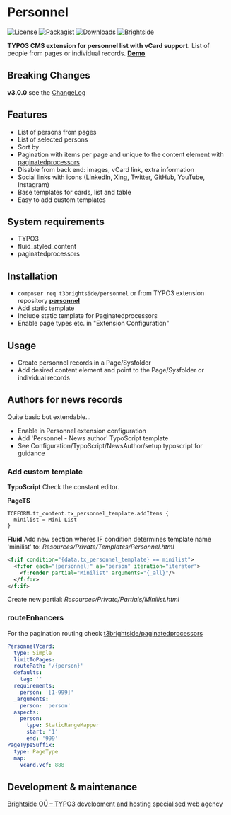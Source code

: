 # Personnel
[![License](https://poser.pugx.org/t3brightside/personnel/license)](LICENSE.txt)
[![Packagist](https://img.shields.io/packagist/v/t3brightside/personnel.svg?style=flat)](https://packagist.org/packages/t3brightside/personnel)
[![Downloads](https://poser.pugx.org/t3brightside/personnel/downloads)](https://packagist.org/packages/t3brightside/personnel)
[![Brightside](https://img.shields.io/badge/by-t3brightside.com-orange.svg?style=flat)](https://t3brightside.com)

**TYPO3 CMS extension for personnel list with vCard support.**
List of people from pages or individual records.
**[Demo](https://microtemplate.t3brightside.com/)**

## Breaking Changes
**v3.0.0** see the [ChangeLog](ChangeLog)

## Features
- List of persons from pages
- List of selected persons
- Sort by
- Pagination with items per page and unique to the content element with [paginatedprocessors](https://github.com/t3brightside/paginatedprocessors)
- Disable from back end: images, vCard link, extra information
- Social links with icons (LinkedIn, Xing, Twitter, GitHub, YouTube, Instagram)
- Base templates for cards, list and table
- Easy to add custom templates

## System requirements
- TYPO3
- fluid_styled_content
- paginatedprocessors

## Installation
- `composer req t3brightside/personnel` or from TYPO3 extension repository **[personnel](https://extensions.typo3.org/extension/personnel/)**
- Add static template
- Include static template for Paginatedprocessors
- Enable page types etc. in "Extension Configuration"

## Usage
- Create personnel records in a Page/Sysfolder
- Add desired content element and point to the Page/Sysfolder or individual records

## Authors for news records
Quite basic but extendable...
- Enable in Personnel extension configuration
- Add 'Personnel - News author' TypoScript template
- See Configuration/TypoScript/NewsAuthor/setup.typoscript for guidance

### Add custom template
**TypoScript**
Check the constant editor.

**PageTS**
```
TCEFORM.tt_content.tx_personnel_template.addItems {
  minilist = Mini List
}
```

**Fluid**
Add new section wheres IF condition determines template name 'minilist' to: _Resources/Private/Templates/Personnel.html_
```xml
<f:if condition="{data.tx_personnel_template} == minilist">
  <f:for each="{personnel}" as="person" iteration="iterator">
    <f:render partial="Minilist" arguments="{_all}"/>
  </f:for>
</f:if>
```
Create new partial: _Resources/Private/Partials/Minilist.html_

### routeEnhancers
For the pagination routing check [t3brightside/paginatedprocessors](https://github.com/t3brightside/paginatedprocessors#readme)
```yaml
PersonnelVcard:
  type: Simple
  limitToPages:
  routePath: '/{person}'
  defaults:
    tag: ''
  requirements:
    person: '[1-999]'
  _arguments:
    person: 'person'
  aspects:
    person:
      type: StaticRangeMapper
      start: '1'
      end: '999'
PageTypeSuffix:
  type: PageType
  map:
    vcard.vcf: 888
```

## Development & maintenance
[Brightside OÜ – TYPO3 development and hosting specialised web agency](https://t3brightside.com/)
